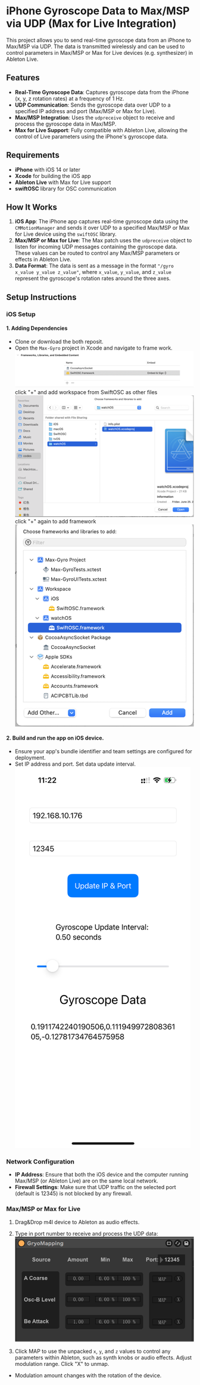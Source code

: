 # iPhone Gyroscope Data to Max/MSP via UDP (Max for Live Integration)

This project allows you to send real-time gyroscope data from an iPhone to Max/MSP via UDP. The data is transmitted wirelessly and can be used to control parameters in Max/MSP or Max for Live devices (e.g. synthesizer) in Ableton Live.

## Features

- **Real-Time Gyroscope Data**: Captures gyroscope data from the iPhone (x, y, z rotation rates) at a frequency of 1 Hz.
- **UDP Communication**: Sends the gyroscope data over UDP to a specified IP address and port (Max/MSP or Max for Live).
- **Max/MSP Integration**: Uses the `udpreceive` object to receive and process the gyroscope data in Max/MSP.
- **Max for Live Support**: Fully compatible with Ableton Live, allowing the control of Live parameters using the iPhone's gyroscope data.
  
## Requirements

- **iPhone** with iOS 14 or later
- **Xcode** for building the iOS app
- **Ableton Live**  with Max for Live support
- **swiftOSC** library for OSC communication

## How It Works

1. **iOS App**: The iPhone app captures real-time gyroscope data using the `CMMotionManager` and sends it over UDP to a specified Max/MSP or Max for Live device using the `swiftOSC` library.
2. **Max/MSP or Max for Live**: The Max patch uses the `udpreceive` object to listen for incoming UDP messages containing the gyroscope data. These values can be routed to control any Max/MSP parameters or effects in Ableton Live.
3. **Data Format**: The data is sent as a message in the format `"/gyro x_value y_value z_value"`, where `x_value`, `y_value`, and `z_value` represent the gyroscope's rotation rates around the three axes.

## Setup Instructions

### iOS Setup

#### 1. Adding Dependencies

[SwictOSC]: https://github.com/ExistentialAudio/SwiftOSC

- Clone or download the both reposit.
- Open the `Max-Gyro` project in Xcode and navigate to frame work.
![Example Image](assets/1.png)
click "+" and add workspace from SwiftOSC as other files
![Example Image](assets\3.png)
click "+" again to add framework
![Example Image](assets\4.png)

#### 2. Build and run the app on iOS device.

- Ensure your app's bundle identifier and team settings are configured for deployment.
- Set IP address and port. Set data update interval.
![Example Image](assets\2.PNG)

###  Network Configuration

- **IP Address**: Ensure that both the iOS device and the computer running Max/MSP (or Ableton Live) are on the same local network.
- **Firewall Settings**: Make sure that UDP traffic on the selected port (default is 12345) is not blocked by any firewall.

### Max/MSP or Max for Live

1. Drag&Drop m4l device to Ableton as audio effects.

2. Type in port number to receive and process the UDP data:
    ![](assets\5.png)
3. Click MAP to use the unpacked `x`, `y`, and `z` values to control any parameters within Ableton, such as synth knobs or audio effects. Adjust modulation range. Click "X" to unmap.

- Modulation amount changes with the rotation of the device.
